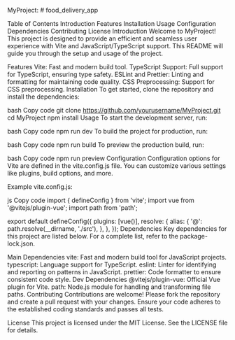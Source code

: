 MyProject: # food_delivery_app

Table of Contents
Introduction
Features
Installation
Usage
Configuration
Dependencies
Contributing
License
Introduction
Welcome to MyProject! This project is designed to provide an efficient and seamless user experience with Vite and JavaScript/TypeScript support. This README will guide you through the setup and usage of the project.

Features
Vite: Fast and modern build tool.
TypeScript Support: Full support for TypeScript, ensuring type safety.
ESLint and Prettier: Linting and formatting for maintaining code quality.
CSS Preprocessing: Support for CSS preprocessing.
Installation
To get started, clone the repository and install the dependencies:

bash
Copy code
git clone https://github.com/yourusername/MyProject.git
cd MyProject
npm install
Usage
To start the development server, run:

bash
Copy code
npm run dev
To build the project for production, run:

bash
Copy code
npm run build
To preview the production build, run:

bash
Copy code
npm run preview
Configuration
Configuration options for Vite are defined in the vite.config.js file. You can customize various settings like plugins, build options, and more.

Example vite.config.js:

js
Copy code
import { defineConfig } from 'vite';
import vue from '@vitejs/plugin-vue';
import path from 'path';

export default defineConfig({
  plugins: [vue()],
  resolve: {
    alias: {
      '@': path.resolve(__dirname, './src'),
    },
  },
});
Dependencies
Key dependencies for this project are listed below. For a complete list, refer to the package-lock.json.

Main Dependencies
vite: Fast and modern build tool for JavaScript projects.
typescript: Language support for TypeScript.
eslint: Linter for identifying and reporting on patterns in JavaScript.
prettier: Code formatter to ensure consistent code style.
Dev Dependencies
@vitejs/plugin-vue: Official Vue plugin for Vite.
path: Node.js module for handling and transforming file paths.
Contributing
Contributions are welcome! Please fork the repository and create a pull request with your changes. Ensure your code adheres to the established coding standards and passes all tests.

License
This project is licensed under the MIT License. See the LICENSE file for details.
